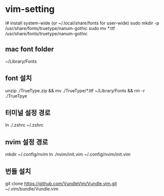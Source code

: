 # vim-setting

i# install system-wide (or ~/.local/share/fonts for user-wide)
sudo mkdir -p /usr/share/fonts/truetype/nanum-gothic
sudo mv *.ttf /usr/share/fonts/truetype/nanum-gothic

## mac font folder
~/Library/Fonts

## font 설치
unzip ./TrueType.zip  && mv ./TrueType/*.ttf ~/Library/Fonts && rm -r ./TrueTpye

## 터미널 설정 경로
ln ./.zshrc ~/.zshrc

## nvim 설정 경로
mkdir ~/.config/nvim
ln ./nvim/init.vim ~/.config/nvim/init.vim


## 번들 설치
git clone https://github.com/VundleVim/Vundle.vim.git ~/.vim/bundle/Vundle.vim

